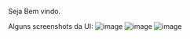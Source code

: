 Seja Bem vindo.

Alguns screenshots da UI: 
![image](https://github.com/user-attachments/assets/b4761110-f4f7-45fe-8f38-00161576be6f)
![image](https://github.com/user-attachments/assets/5245411e-60d0-492e-9ac0-cf48c1faf2d3)
![image](https://github.com/user-attachments/assets/f8f814ae-0f7c-429f-8268-d3e719b88d08)
